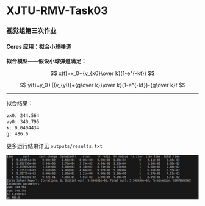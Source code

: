 # XJTU-RMV-Task03
### 视觉组第三次作业
#### Ceres 应用：拟合小球弹道

**拟合模型——假设小球弹道满足：**

$$
x(t)=x_0+{v_{x0}\over k}(1-e^{-kt})
$$

$$
y(t)=y_0+{(v_{y0}+{g\over k})\over k}(1-e^{-kt})-{g\over k}t
$$

-------------

拟合结果：

```
vx0: 244.564
vy0: 340.795
k: 0.0404434
g: 486.6
```

更多运行结果详见 `outputs/results.txt`

![运行结果截图](outputs/results.png)